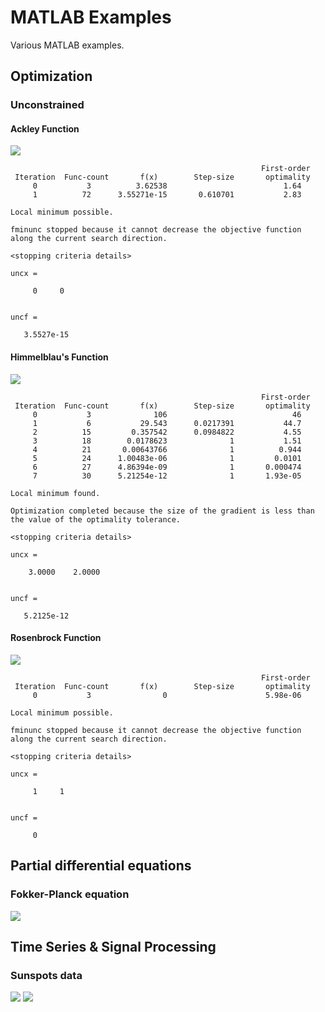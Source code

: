 # MATLAB Examples
Various MATLAB examples. 

## Optimization

### Unconstrained

#### Ackley Function

![](figs/e01_opt_ackley.png)

```
                                                        First-order 
 Iteration  Func-count       f(x)        Step-size       optimality
     0           3          3.62538                          1.64
     1          72      3.55271e-15       0.610701           2.83  

Local minimum possible.

fminunc stopped because it cannot decrease the objective function
along the current search direction.

<stopping criteria details>

uncx =

     0     0


uncf =

   3.5527e-15
```

#### Himmelblau's Function

![](figs/e01_opt_himmelblau.png)

```
                                                        First-order 
 Iteration  Func-count       f(x)        Step-size       optimality
     0           3              106                            46
     1           6           29.543      0.0217391           44.7  
     2          15         0.357542      0.0984822           4.55  
     3          18        0.0178623              1           1.51  
     4          21       0.00643766              1          0.944  
     5          24      1.00483e-06              1         0.0101  
     6          27      4.86394e-09              1       0.000474  
     7          30      5.21254e-12              1       1.93e-05  

Local minimum found.

Optimization completed because the size of the gradient is less than
the value of the optimality tolerance.

<stopping criteria details>

uncx =

    3.0000    2.0000


uncf =

   5.2125e-12
```

#### Rosenbrock Function

![](figs/e01_opt_rosenbrock.png)

```
                                                        First-order 
 Iteration  Func-count       f(x)        Step-size       optimality
     0           3                0                      5.98e-06

Local minimum possible.

fminunc stopped because it cannot decrease the objective function
along the current search direction.

<stopping criteria details>

uncx =

     1     1


uncf =

     0
```

## Partial differential equations

### Fokker-Planck equation

![](figs/E02_fp_pde.png)

## Time Series & Signal Processing

### Sunspots data

![](figs/E03_plot_1.png)
![](figs/E03_plot_2.png)
